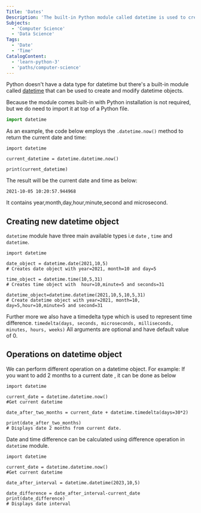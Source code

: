 ```yaml
---
Title: 'Dates'
Description: 'The built-in Python module called datetime is used to create and modify dates and times.'
Subjects:
  - 'Computer Science'
  - 'Data Science'
Tags:
  - 'Date'
  - 'Time'
CatalogContent:
  - 'learn-python-3'
  - 'paths/computer-science'
---
```


Python doesn't have a data type for datetime but there's a built-in module called [datetime](https://docs.python.org/3/library/datetime.html) that can be used to create and modify datetime objects.

Because the module comes built-in with Python installation is not required, but we do need to import it at top of a Python file.

```py
import datetime
```

As an example, the code below employs the `.datetime.now()` method to return the current date and time:

```codebyte/py
import datetime

current_datetime = datetime.datetime.now()

print(current_datetime)
```

The result will be the current date and time as below:

`2021-10-05 10:20:57.944968`

It contains year,month,day,hour,minute,second and microsecond.

## Creating new datetime object

`datetime` module have three main available types i.e `date` , `time` and `datetime`.

```codebyte/py
import datetime

date_object = datetime.date(2021,10,5)
# Creates date object with year=2021, month=10 and day=5

time_object = datetime.time(10,5,31)
# Creates time object with  hour=10,minute=5 and seconds=31

datetime_object=datetime.datetime(2021,10,5,10,5,31)
# Create datetime object with year=2021, month=10, day=5,hour=10,minute=5 and second=31
```

Further more we also have a timedelta type which is used to represent time difference.
`timedelta(days, seconds, microseconds, milliseconds, minutes, hours, weeks)`
All arguments are optional and have default value of 0.

## Operations on datetime object

We can perform different operation on a datetime object.
For example: If you want to add 2 months to a current date , it can be done as below

```codebyte/py
import datetime

current_date = datetime.datetime.now()
#Get current datetime

date_after_two_months = current_date + datetime.timedelta(days=30*2)

print(date_after_two_months)
# Displays date 2 months from current date.
```

Date and time difference can be calculated using difference operation in `datetime` module.

```codebyte/py
import datetime

current_date = datetime.datetime.now()
#Get current datetime

date_after_interval = datetime.datetime(2023,10,5)

date_difference = date_after_interval-current_date
print(date_difference)
# Displays date interval
```
